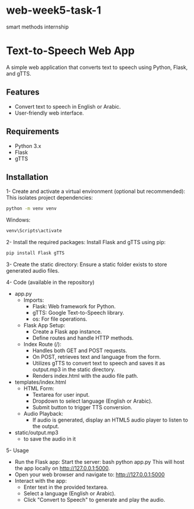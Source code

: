# web-week5-task-1

smart methods internship

# Text-to-Speech Web App
A simple web application that converts text to speech using Python, Flask, and gTTS.

## Features
- Convert text to speech in English or Arabic.
- User-friendly web interface.

## Requirements
- Python 3.x
- Flask
- gTTS

## Installation
1- Create and activate a virtual environment (optional but recommended): This isolates project dependencies:

```bash
python -m venv venv
```

Windows:
```bash
venv\Scripts\activate
```

2- Install the required packages: Install Flask and gTTS using pip:
```bash
pip install Flask gTTS
```

3- Create the static directory: Ensure a static folder exists to store generated audio files.

4- Code (available in the repository)
  - app.py
    - Imports:
      - Flask: Web framework for Python.
      - gTTS: Google Text-to-Speech library.
      - os: For file operations.
    - Flask App Setup:
      - Create a Flask app instance.
      - Define routes and handle HTTP methods.
    - Index Route (/):
      - Handles both GET and POST requests.
      - On POST, retrieves text and language from the form.
      - Utilizes gTTS to convert text to speech and saves it as output.mp3 in the static directory.
      - Renders index.html with the audio file path.
  - templates/index.html
    - HTML Form:
      - Textarea for user input.
      - Dropdown to select language (English or Arabic).
      - Submit button to trigger TTS conversion.
    - Audio Playback:
      - If audio is generated, display an HTML5 audio player to listen to the output.
  - static/output.mp3
      - to save the audio in it 

5- Usage
  - Run the Flask app: Start the server:
  bash
  python app.py
  This will host the app locally on http://127.0.0.1:5000.
  - Open your web browser and navigate to: http://127.0.0.1:5000
  - Interact with the app:
    - Enter text in the provided textarea.
    - Select a language (English or Arabic).
    - Click "Convert to Speech" to generate and play the audio.
